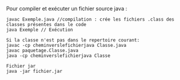 Pour compiler et exécuter un fichier source java :
    
    javac Exemple.java //compilation : crée les fichiers .class des classes présentes dans le code
    java Exemple // Exécution

    Si la classe n'est pas dans le repertoire courant:
    javac -cp cheminverslefichierjava Classe.java
    javac paquetage.Classe.java
    java -cp cheminverslefichierjava Classe

    Fichier jar
    java -jar fichier.jar